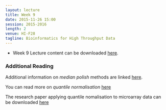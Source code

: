 ```yaml
---
layout: lecture
title: Week 9
date: 2015-11-26 15:00
session: 2015-2016
length: 2
venue: HI-F28
tagline: Bioinformatics for High Throughput Data
---
```


* Week 9 Lecture content can be downloaded [here](http://opendsi.cc/bioinformatics/assets/Lecture_Wk9.pdf).

### Additional Reading

Additional information on *median polish* methods are linked [here](http://opendsi.cc/bioinformatics/assets/medpol.pdf).

You can read more on *quantile normalisation* [here](https://en.wikipedia.org/wiki/Quantile_normalization)


The research paper applying quantile nomalisation to microarray data can be downloaded [here](http://opendsi.cc/bioinformatics/assets/Bioinformatics-2003-Bolstad-185-93.pdf) 



